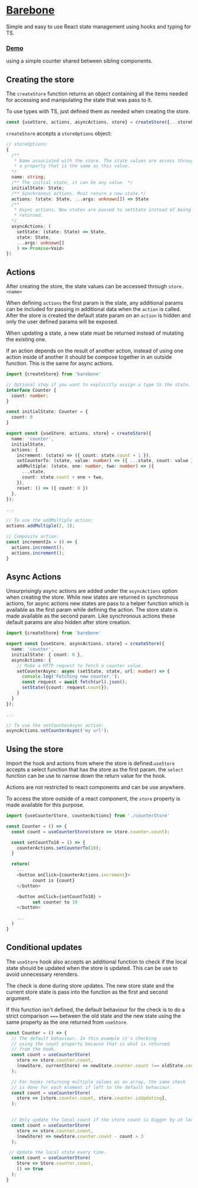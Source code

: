 # [Barebone](src/barebone)
Simple and easy to use React state management using hooks and typing for TS.

### [Demo](https://seegg.github.io/barebone-demo/) 
using a simple counter shared between sibling components.

## Creating the store
The `createStore` function returns an object containing all the items needed
for accessing and manipulating the state that was pass to it.

To use types with TS, just defined them as needed when creating the store.

```ts
const {useStore, actions, asyncActions, store} = createStore({...storeOptions});
```

`createStore` accepts a `storeOptions` object:

```ts
// storeOptions:
{
  /**
   * Name associated with the store. The state values are access through
   * a property that is the same as this value. 
  */
  name: string;
  /** The initial state, it can be any value. */
  initialState: State;
  /** Synchronous actions. Must return a new state.*/
  actions: (state: State, ...args: unknown[]) => State
  /** 
   * Async actions. New states are passed to setState instead of being 
   * returned.
  */
  asyncActions: (
    setState: (state: State) => State, 
    state: State, 
    ...args: unknown[]
    ) => Promise<Void>
}1
```
## Actions
After creating the store, the state values can be accessed through 
`store.<name>` 

When defining `actions` the first param is the state, any additional
params can be included for passing in additional data when the `action`
is called. After the store is created the default state param on an `action` 
is hidden and only the user defined params will be exposed.

When updating a state, a new state must be returned instead of mutating
the existing one.

If an action depends on the result of another action, instead of using
one action inside of another it should be compose together in an outside
function. This is the same for async actions.


```ts
import {createStore} from 'barebone'

// Optional step if you want to explicitly assign a type to the state.
interface Counter {
  count: number;
}

const initialState: Counter = {
  count: 0
}

export const {useStore, actions, store} = createStore({
  name: 'counter',
  initialState,
  actions: {
    increment: (state) => ({ count: state.count + 1 }),
    setCounterTo: (state, value: number) => ({ ...state, count: value }),
    addMultiple: (state, one: number, two: number) => ({
      ...state,
      count: state.count + one + two,
    }),
    reset: () => ({ count: 0 })
  },
});

...

// To use the addMultiple action:
actions.addMultiple(2, 3);

// Composite action:
const increment2x = () => {
  actions.increment();
  actions.increment();
}


```
## Async Actions

Unsurprisingly async actions are added under the `asyncActions` option 
when creating the store. While new states are returned in synchronous 
actions, for async actions new states are pass to a helper function which 
is available as the first param while defining the action. The store
state is made available as the second param. Like synchronous actions
these default params are also hidden after store creation.

```ts
import {createStore} from 'barebone'

export const {useStore, asyncActions, store} = createStore({
  name: 'counter',
  initialState: { count: 0 },
  asyncActions: {
    // Make a HTTP request to fetch a counter value.
    setCounterAsync: async (setState, state, url: number) => {
      console.log('Fetching new counter.');
      const request = await fetch(url).json();
      setState({count: request.count});
    }
  }
});

...

// To use the setCounterAsync action:
asyncActions.setCounterAsync('my url');

```
## Using the store
Import the hook and actions from where the store is defined.`useStore` 
accepts a select function that has the store as the first param. the
`select` function can be use to narrow down the return value for the 
hook.

Actions are not restricted to react components and can be use anywhere.

To access the store outside of a react component, the `store` property
is made available for this purpose.

```ts
import {useCounterStore, counterActions} from './counterStore'

const Counter = () => {
  const count = useCounterStore(store => store.counter.count);

  const setCountTo10 = () => {
    counterActions.setCounterTo(10);
  }

  return(
    ...
    <button onClick={counterActions.increment}>
          count is {count}
    </button>

    <button onClick={setCountTo10} >
          set counter to 10
    </button>

    ...
  )
}

```
## Conditional updates
The `useStore` hook also accepts an additional function to check if the local 
state should be updated when the store is updated. This can be use to avoid 
unnecessary rerenders.

The check is done during store updates. The new store state and the current
store state is pass into the function as the first and second argument.

If this function isn't defined, the default behaviour for the check is to do
a strict comparison `===` between the old state and the new state using the
same property as the one returned from `useStore`.

```ts
const Counter = () => {
  // The default bahaviour. In this example it's checking 
  // using the count property because that is what is returned 
  // from the hook. 
  const count = useCounterStore(
    store => store.counter.count,
    (newStore, currentStore) => newState.counter.count !== oldState.counter.count
  );

  // For hooks returning multiple values as an array, the same check
  // is done for each element if left to the default behaviour.
  const count = useCounterStore(
    store => [store.counter.count, store.counter.isUpdating],
  );

  
  // Only update the local count if the store count is bigger by at least 3.
  const count = useCounterStore(
    store => store.counter.count,
    (newStore) => newStore.counter.count - count > 3
  );

 // Update the local state every time.
  const count = useCounterStore(
    Store => Store.counter.count,
    () => true
  );
}

```
